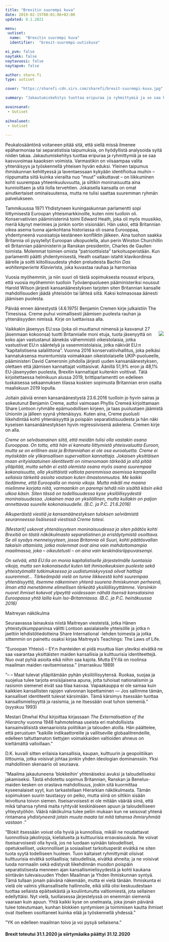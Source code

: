 ```yaml
---
title: "Brexitin suurempi kuva"
date: 2019-02-15T00:01:06+02:00
updated: 9.1.2021

menu:
 uutiset:
  name:  "Brexitin suurempi kuva"
  identifier:  "brexit-suurempi-uutiskuva"

ei_pvm: false
naytakk: false
naytavuosi: false
naytapvm: false

author: share.fi
type: uutiset

cover: "https://sharefi-cdn.sirv.com/sharefi/brexit-suurempi-kuva.jpg"

summary: "Jakautumiskehitys tuottaa eripuraa ja ryhmittymiä ja se saa kasvuvoimaa kaaoksen voimista. Varmastikin on viisaampaa valita yhtenäisyys ja työskennellä yhteisen hyvän eduksi. Yleinen taipumus ihmiskunnan kehittyessä ..."

avainsanat:
 - Uutiset
 
aihealueet:
 - Uutiset
 
---
```


Peukalosääntönä voitaneen pitää sitä, että siellä missä ilmenee epäharmoniaa tai separatistisia taipumuksia, on hyödyllistä analysoida syitä niiden takaa. Jakautumiskehitys tuottaa eripuraa ja ryhmittymiä ja se saa kasvuvoimaa kaaoksen voimista. Varmastikin on viisaampaa valita yhtenäisyys ja työskennellä yhteisen hyvän eduksi. Yleinen taipumus ihmiskunnan kehittyessä ja laventaessaan kykyään identifioitua muihin – riippumatta siitä kuinka vierailta nuo ”muut” vaikuttavat – on liikkuminen kohti suurempaa yhteenkuuluvuutta, ja siltikin moninaisuutta aina kunnioittaen ja sitä ilolla tervehtien. Jokaisella kansalla on omat ainutkertaiset ominaisuutensa, mutta ne tulisi saattaa suuremman ryhmän palvelukseen.

 Tammikuussa 1971 Yhdistyneen kuningaskunnan parlamentti sopi liittymisestä Euroopan yhteismarkkinoille, kuten nimi tuolloin oli. Konservatiivien pääministerinä toimi Edward Heath, joka oli myös muusikko, meriä käynyt merimies ja jonkin sortin visionääri. Hän uskoi, että Britannian oikea asema tuona ajankohtana historiassa oli osana Eurooppaa, yhdentyneenä vuosisatoja kestäneen konfliktin jälkeen. Aina tuohon saakka Britannia oli pysytellyt Euroopan ulkopuolella, alun perin Winston Churchillin eli Britannian pääministerin ja Ranskan presidentin, Charles de Gaullen toimista. Molemmat toimien omista ”patrioottisista” tarkoitusperistään. Kun parlamentti päätti yhdentymisestä, Heath osaltaan istahti klavikordinsa äärelle ja soitti kiitollisuudesta yhden preludeista Bachin <i>Das wohltemperierte Klavier</i>ista, joka kuvastaa rauhaa ja harmoniaa

 Vuosia myöhemmin, ja niin suuri oli tästä sopimuksesta noussut eripura, että vuosia myöhemmin tuolloin Työväenpuolueen pääministeriksi noussut Harold Wilson järjesti kansanäänestyksen tarjoten siten Britannian kansalle mahdollisuuden jäädä yhteisöön tai lähteä siitä. Kaksi kolmasosaa äänesti jäämisen puolesta.

 Päivää ennen äänestystä (4.6.1975) Benjamin Cremen kirje julkaistiin The Timesissa. Creme puhui voimallisesti jäämisen puolesta rauhan ja yhtenäisyyden nimissä. Kirje on luettavissa alla.

<img src="https://sharefi-cdn.sirv.com/sharefi/brexit-laajempi-kuva-the_times_1975-06-04_bc_letter.jpg" style="float:right;margin:15px;margin-right:0;" />

 Vaikkakin jäsenyys EU:ssa (joka oli muuttanut nimensä ja kasvanut 27 jäsenmaan kokoonsa) tuotti Britannialle moni etuja, tuota jäsenyyttä on koko ajan vastustanut äänekäs vähemmistö oikeistolaisia, jotka vastustivat EU:n sääntelyä ja vasemmistolaisia, jotka näkivät EU:n ”kapitalistisena salaliittona”. Vuonna 2016 konservatiivihallitus, joka pelkäsi kannatuksensa murentumista voimakkaan oikeistolaiselle UKIP-puolueelle, pääministeri David Cameronin johdolla järjesti uuden kansanäänestyksen, olettaen että jäämisen kannattajat voittaisivat. Äänillä 51,9% eron ja 48,1% EU-jäsenyyden puolesta, Brexitin kannattajat kuitenkin voittivat. Tätä kirjoitettaessa helmikuun alussa 2019, brittiparlamentti on edelleen tuskaisessa sekaannuksen tilassa koskien sopimusta Britannian eron osalta maaliskuun 2019 lopulla.

 Joitain päiviä ennen kansanäänestystä 23.6.2016 tuolloin jo hyvin sairas ja sokeutunut Benjamin Creme, auttoi vaimoaan Phyllis Cremeä kirjoittamaan Share Lontoon ryhmälle epämuodollisen kirjeen, ja taas puolustaen jäämistä Unioniin ja jälleen syynä yhtenäisyys. Kuten aina, Creme puolusti liikehdintää kohti yhtenäisyyttä ja poispäin separatistisuudesta ja hän näki kyseisen kansanäänestyksen hyvin regressiivisenä askelena. Cremen kirje on alla.

 <em>  Creme on selväsanainen siitä, että meidän tulisi olla vastakin osana  Eurooppaa. On totta, että hän ei kannata liittymistä yhteisvaluutta  Euroon, mutta se on erillinen asia ja Britanniahan ei ole osa  euroaluetta. Creme ei myöskään ole ylikansallisen supervaltion  kannattaja. Jokaisen yksittäisen maan erityislaatuinen identiteetti on  nimenomaan tärkeää ja sitä pitää ylläpitää, mutta sehän ei estä  olemista osana myös osana suurempaa kokonaisuutta, olla yksittäistä  valtiota paremmissa asemissa kamppailla sellaisia tärkeitä asioita  vastaan kuten ilmastonmuutos. Me kaikki tiedämme, että Euroopalla on  monia vikoja. Mutta mikäli me maana mielimme korjata niitä, varmaankin  on parempi tehdä niin sisältä käsin eikä ulkoa käsin. Siten tässä on  todellisuudessa kyse yksilöllisyydestä moninaisuudessa. Jokainen maa on  yksilöllinen, mutta kullakin on paljon annettavaa suurelle  kokonaisuudelle. </em> <em>(B.C. ja P.C. 21.6.2016)</em>

 <em>  Alkuperäistä viestiä ja kansanäänestyksen tuloksen selviämistä  seuranneessa lisäisessä viestissä Creme totesi. </em>

 <em>  [Mestarit] uskovat yhtenäisyyteen moninaisuudessa ja siten päätös kohti  Brexitiä on tästä näkökulmasta separatistinen ja eristäytymistä  osoittava. Se oli sysäys menneisyyteen, jossa Britannia oli Suuri, kohti  päätösvallan takaisin ottamista, jotka molemmat ovat aina vain  mahdottomampia maailmassa, joka – oikeutetusti – on aina vain  keskinäisriippuvaisempi. </em>

 <em>  On selvää, että EU:lla on monia kapitalistiselle järjestelmälle  luontaisia vikoja, mutta sen kokonaisedut kuten lait ihmisoikeuksien  puolesta sekä yhteistyömallit tutkimuksessa ja uudistumiskyvyssä olivat  haittoja suuremmat… Tärkeämpää vielä on tunne liikkeestä kohti  suurempaa yhtenäisyyttä, itsemme näkeminen yhtenä suurena ihmiskunnan  perheenä, ilman että menetämme elimellisen tärkeätä yksilöllisyyttämme.  Varsinkin nuoret ihmiset kokevat ylpeyttä voidessaan nähdä itsensä  kansalaisina Euroopassa yhtä lailla kuin Iso-Britanniassa. </em> <em>(B.C. ja P.C. heinäkuussa 2016)</em>

 Maitreyan näkökulma

 Seuraavassa lainauksia niistä Maitreyan viesteistä, jotka Hänen yhteistyökumppaninsa välitti Lontoon aasialaiselle yhteisölle ja jotka n jaettiin lehdistötiedotteina Share International -lehden toimesta ja jotka sittemmin on painettu osaksi kirjaa Maitreya’s Teachings: The Laws of Life.

 ”Euroopan Yhteisö – EY:n ihanteiden ei pidä muuttua liian yleviksi eivätkä ne saa vaarantaa yksittäisten maiden kansallisia ja kulttuurisia identiteettejä. Nuo ovat pyhiä asioita eikä niihin saa kajota. Mutta EY:llä on roolinsa maailman maiden ravitsemisessa.” (marraskuu 1989)

 “– – Maat tulevat ylläpitämään pyhän yksilöllisyytensä. Ruokaa, suojaa ja suojelua tulee tarjota ensisijaisena apuna, jotta tuhoisat nationalismin ja rasismin siemenet eivät saa tilaa kasvaa. Vapaakauppa ei ole samaa kuin kaikkien kansallisten rajojen valvonnan lopettaminen –– Jos sallimme tämän, kansalliset identiteetit tulevat kärsimään. Tämä kärsimys itsessään tuottaa kansallismielisyyttä ja rasismia, ja ne itsessään ovat tuhon siemeniä.” (syyskuu 1993)

Mestari Dhwhal Khul kirjoittaa kirjassaan <em>The Externalisation of the Hierarchy</em> vuonna 1948 hahmotelmaa useista eri mahdollisista kansainvälisistä skenaarioista politiikan ja talouden aloilla. Hän päättelee, että perustuen ”kaikille indikaattoreille ja vallitseville globaalitrendeille, edelleen taltuttamaton tiettyjen voimakkaiden valtioiden ahneus on kieltämättä valloillaan.”

 D.K. kuvaili sitten erilaisia kansallisia, kaupan, kulttuurin ja geopolitiikan liittoumia, jotka voisivat johtaa jonkin yhden ideologian dominanssiin. Yksi mahdollinen skenaario oli seuraava.

 ”Maailma jakautuneena ’blokkeihin’ yhtenäiseksi avuksi ja taloudelliseksi jakamiseksi. Tästä ehdotettu sopimus Britannian, Ranskan ja Benelux-maiden kesken on orastava mahdollisuus, joskin sitä kuormittaa kyseenalaiset syyt, kun tarkastellaan Hierarkian näkökulmasta. Tämän sopimuksen suurin taustasyy on pelko, mutta siinä on siltikin sisään leivottuna toivon siemen. Itseisarvoisesti ei ole mitään väärää siinä, että mikä tahansa ryhmä maita ryhtyvät keskinäiseen apuun ja taloudelliseen yhteystyöhön. Väärä näkökulma tulee peliin mukaan kun ne seisovat yhtenä rintamana <em>  yhdistyneenä jotain muuta maata tai mitä tahansa ihmisryhmää vastaan </em> .”

 ”Blokit itsessään voivat olla hyviä ja kunnollisia, mikäli ne noudattavat luonnollisia jakolinjoja, kielialueita ja kulttuurisia eroavaisuuksia. Ne voivat itseisarvoisesti olla hyviä, jos ne luodaan syinään taloudelliset, opetukselliset, uskonnolliset ja sosiaaliset tarkoitusperät eivätkä ne siten tuota syytä todelliseen huoleen. Tuon kaltaiset ryhmittymät olisivat kulttuurisia eivätkä sotilaallisia; taloudellisia, eivätkä ahneita; ja ne voisivat luoda normaalin sekä edistyvät liikehdinnän muodon poispäin separatistisesta menneen ajan kansallismielisyydestä ja kohti kaukana siintävän tulevaisuuden Yhden Maailman ja Yhden Ihmiskunnan syntyä. Tämä tullaan jonain päivänä näkemään, mutta ei vielä tänään. Ihmiskunta ei vielä ole valmis ylikansalliselle hallinnolle, eikä sillä olisi keskuudestaan tuottaa sellaista epäitsekästä ja kouliintunutta valtiomiestä, jota sellainen edellyttäisi. Nyt vielä, tuollaisessa järjestelyssä on enemmän siemeniä vaaraan kuin apuun. Yhtä kaikki kyse on unelmasta, joka jonain päivänä tulee toteutumaan, kunhan blokkien syntymisen ja toimimisen kautta ihmiset ovat itselleen osoittaneet kuinka elää ja työskennellä yhdessä.”

 ”YK on edelleen maailman toivo ja voi pysyä sellaisena.”

#### Brexit toteutui 31.1.2020 ja siirtymäaika päättyi 31.12.2020